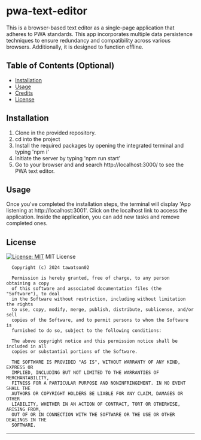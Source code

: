 # pwa-text-editor
This is a browser-based text editor as a single-page application that adheres to PWA standards. This app incorporates multiple data persistence techniques to ensure redundancy and compatibility across various browsers. Additionally, it is designed to function offline.

## Table of Contents (Optional)


- [Installation](#installation)
- [Usage](#usage)
- [Credits](#credits)
- [License](#license)

## Installation

1. Clone in the provided repository.
2. cd into the project
3. Install the required packages by opening the integrated terminal and typing 'npm i'
4. Initiate the server by typing 'npm run start'
5. Go to your browser and and search http://localhost:3000/ to see the PWA text editor.

## Usage

Once you've completed the installation steps, the terminal will display 'App listening at http://localhost:3001'. Click on the localhost link to access the application. Inside the application, you can add new tasks and remove completed ones.

## License

[![License: MIT](https://img.shields.io/badge/License-MIT-yellow.svg)](https://opensource.org/licenses/MIT)
  MIT License

      Copyright (c) 2024 tawatson02
      
      Permission is hereby granted, free of charge, to any person obtaining a copy
      of this software and associated documentation files (the "Software"), to deal
      in the Software without restriction, including without limitation the rights
      to use, copy, modify, merge, publish, distribute, sublicense, and/or sell
      copies of the Software, and to permit persons to whom the Software is
      furnished to do so, subject to the following conditions:
      
      The above copyright notice and this permission notice shall be included in all
      copies or substantial portions of the Software.
      
      THE SOFTWARE IS PROVIDED "AS IS", WITHOUT WARRANTY OF ANY KIND, EXPRESS OR
      IMPLIED, INCLUDING BUT NOT LIMITED TO THE WARRANTIES OF MERCHANTABILITY,
      FITNESS FOR A PARTICULAR PURPOSE AND NONINFRINGEMENT. IN NO EVENT SHALL THE
      AUTHORS OR COPYRIGHT HOLDERS BE LIABLE FOR ANY CLAIM, DAMAGES OR OTHER
      LIABILITY, WHETHER IN AN ACTION OF CONTRACT, TORT OR OTHERWISE, ARISING FROM,
      OUT OF OR IN CONNECTION WITH THE SOFTWARE OR THE USE OR OTHER DEALINGS IN THE
      SOFTWARE.
      
---